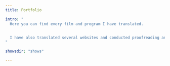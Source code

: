 ```yaml
---
title: Portfolio

intro: "
  Here you can find every film and program I have translated.


  I have also translated several websites and conducted proofreading and linguistic QC for various clients. 
"

showsdir: "shows"

---
```

